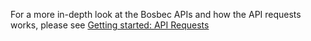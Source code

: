 For a more in-depth look at the Bosbec APIs and how the API requests works, please see [Getting started: API Requests](https://help.bosbec.io/Getting+started_API-requests.pdf)
